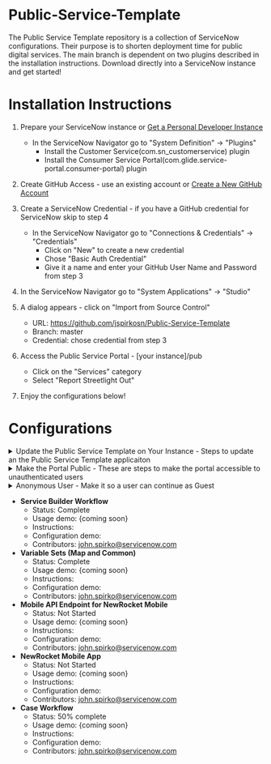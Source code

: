 # Public-Service-Template
The Public Service Template repository is a collection of ServiceNow configurations.  Their purpose is to shorten deployment time for public digital services. The main branch is dependent on two plugins described in the installation instructions.  Download directly into a ServiceNow instance and get started!
# Installation Instructions
1. Prepare your ServiceNow instance or <a href="https://developer.servicenow.com/dev.do#!/guides/quebec/developer-program/pdi-guide/obtaining-a-pdi" title="PDI Readme">Get a Personal Developer Instance</a>
	- In the ServiceNow Navigator go to "System Definition" -> "Plugins"
		- Install the Customer Service(com.sn_customerservice) plugin
 		- Install the Consumer Service Portal(com.glide.service-portal.consumer-portal) plugin
   
2. Create GitHub Access - use an existing account or <a href="https://github.com/join?ref_cta=Sign+up&ref_loc=header+logged+out&ref_page=%2F&source=header-home" title="GitHub Create Account">Create a New GitHub Account</a>
3. Create a ServiceNow Credential - if you have a GitHub credential for ServiceNow skip to step 4
	- In the ServiceNow Navigator go to "Connections & Credentials" -> "Credentials"
		- Click on "New" to create a new credential
		- Chose "Basic Auth Credential"
		- Give it a name and enter your GitHub User Name and Password from step 3
4. In the ServiceNow Navigator go to "System Applications" -> "Studio"
5. A dialog appears - click on "Import from Source Control"
    - URL: https://github.com/jspirkosn/Public-Service-Template
    - Branch: master 
    - Credential: chose credential from step 3   
6. Access the Public Service Portal - [your instance]/pub
	- Click on the "Services" category
	- Select "Report Streetlight Out"  
7. Enjoy the configurations below!

# Configurations
<details>
<summary>Update the Public Service Template on Your Instance - Steps to update an the Public Service Template applicaiton </summary>

- **Status:** Complete
- **Setup:**
	1. In the ServiceNow Navigator go to "System Applications" -> "Studio"
	2. Select the "Public Service Template" Application
	3. Open the top menu for "Source Control"
	3. Select "Apply Remote Changes"
	4. In the dialog box select "Apply Remote Changes" again
	5. This brings the most recent code into your instance	
- **Setup Video:**
	<a href="https://www.youtube.com/watch?v=aX22pNK14rY" title="Public Services Template - Update the Public Services Template on Your Instance">Update the Public Services Template on Your Instance</a>
	
- **Contributors:** 
	- john.spirko@servicenow.com 
</details>

<details>
<summary>Make the Portal Public - These are steps to make the portal accessible to unauthenticated users</summary>

- **Status:** Complete
- **Setup:**
	1. Go to [your instance]/pub and make sure you aren't authenticated - You should only see the header to login and background image
	2. In the ServiceNow Navigator go to "Public Services Template" -> "Widgets to Make Public"
	3. Make sure you are in the global scope
	4. Change the Public field to "true" for all 4 of the widgets
	5. In the ServiceNow Navigator go to "Public Services Template" -> "Pages to Make Public"
	6. Change the Public field to "true" for 1 page
	5. Refresh the browser in step 1 - you should now see the search box and catalog navigations  
	
- **Setup Video:**
	<a href="https://www.youtube.com/watch?v=wtkbx07DY5k" title="Make the Portal Public - Setup">Make the Portal Public - Setup</a>
- **Contributors:** 
	- john.spirko@servicenow.com 
</details>

<details>
<summary>Anonymous User - Make it so a user can continue as Guest</summary>
	
- **Prerequisites:** "Make the Portal Public" 
- **Status:** Complete
- **Setup:**
	1. Follow the steps in the "Update the Public Service Template on Your Instance" section above
	2. Go to [your instance]/pub and make sure you aren't authenticated - you should see the search box and catalog navigations
	3. Navigate to Services - Non Emergency Issues
	3. Click on the "Report Streetlight Out" catalog item
	4. On the login page select "Continue as Guest"
	5. You should see a User name or password invalid message
	6. Go to [your instance] and login as an Admin user
	7. Make sure you are in the "Global" scope
	8. In the ServiceNow Navigator go to "Public Services Template" -> "Scripts to Run"
	9. Click on "Create Public User for Anonymous Access" to open it
	10. Once opened click on "Run Fix Scipt"
	11. Click on "Proceed"
	12. Go to [your instance]/pub and make sure you aren't authenticated 
	13. Navigate to Services - Non Emergency Issues
	14. Click on the "Report Streetlight Out" catalog item
	15. On the login page select "Continue as Guest"
	16. You should see a form and it should say "Public Guest" in the upper right-hand corner
	
- **Setup Video:**
- **Contributors:** 
	- john.spirko@servicenow.com 
</details>


- **Service Builder Workflow**
   - Status: Complete 
   - Usage demo: {coming soon}  
   - Instructions:
   - Configuration demo:
   - Contributors: john.spirko@servicenow.com
- **Variable Sets (Map and Common)**
   - Status: Complete 
   - Usage demo: {coming soon}  
   - Instructions:
   - Configuration demo:
   - Contributors: john.spirko@servicenow.com
- **Mobile API Endpoint for NewRocket Mobile**
   - Status: Not Started 
   - Usage demo: {coming soon}  
   - Instructions:
   - Configuration demo:
   - Contributors: john.spirko@servicenow.com
- **NewRocket Mobile App**
   - Status: Not Started 
   - Usage demo: {coming soon}  
   - Instructions:
   - Configuration demo:
   - Contributors: john.spirko@servicenow.com
- **Case Workflow**
   - Status: 50% complete 
   - Usage demo: {coming soon}  
   - Instructions:
   - Configuration demo:
   - Contributors: john.spirko@servicenow.com
